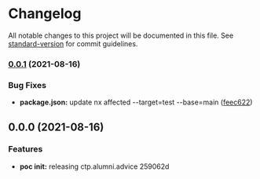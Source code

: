 # Changelog

All notable changes to this project will be documented in this file. See [standard-version](https://github.com/conventional-changelog/standard-version) for commit guidelines.

### [0.0.1](https://github.com/CUNYTechPrep/ctp.apps/compare/v0.0.0...v0.0.1) (2021-08-16)


### Bug Fixes

* **package.json:** update nx affected --target=test --base=main ([feec622](https://github.com/CUNYTechPrep/ctp.apps/commit/feec622acde5ffdfb99df61e21d0aaf80bb5b64d))

## 0.0.0 (2021-08-16)


### Features

* **poc init:** releasing ctp.alumni.advice 259062d

